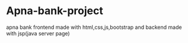 # Apna-bank-project
apna bank frontend made with html,css,js,bootstrap and backend made with jsp(java server page)
